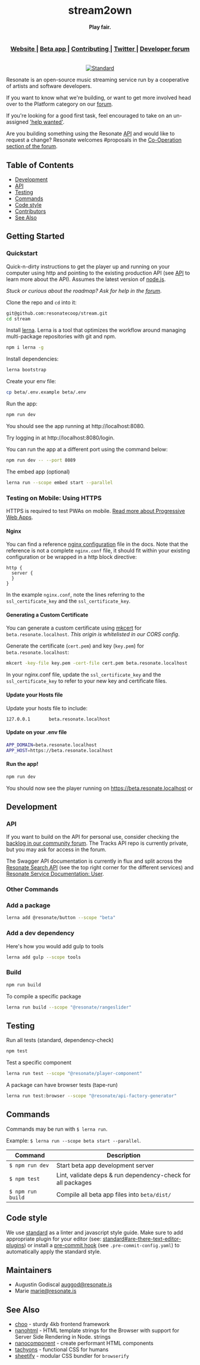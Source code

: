 <div align="center">
  <h1 align="center">stream2own</h1>
  <strong>Play fair.</strong>
</div>

<br />

<div align="center">
  <h3>
    <a href="https://resonate.is">
      Website
    </a>
    <span> | </span>
    <a href="https://beta.stream.resonate.coop">
      Beta app
    </a>
    <span> | </span>
    <a href="https://github.com/resonatecoop/stream2own/blob/master/CONTRIBUTING.md">
      Contributing
    </a>
    <span> | </span>
    <a href="https://www.twitter.com/resonatecoop/">
      Twitter
    </a>
    <span> | </span>
    <a href="https://resonate.is/contact-us/join-developer-forum/">
      Developer forum
    </a>
  </h3>
</div>

<br />

<div align="center">
  <!-- Standard -->
  <a href="https://standardjs.com">
    <img src="https://img.shields.io/badge/code%20style-standard-brightgreen.svg?style=flat-square"
      alt="Standard" />
  </a>
</div>

Resonate is an open-source music streaming service run by a cooperative of artists and software developers. 

If you want to know what we're building, or want to get more involved head over to the Platform category on our [forum](https://community.resonate.is/t/development-team/1724).

If you're looking for a good first task, feel encouraged to take on an un-assigned ['help wanted'](https://github.com/resonatecoop/stream/issues). 

Are you building something using the Resonate [API](#api) and would like to request a change? Resonate welcomes #proposals in the [Co-Operation section of the forum](https://community.resonate.is/c/66).

## Table of Contents
- [Development](#development)
- [API](#api)
- [Testing](#testing)
- [Commands](#commands)
- [Code style](#code-style)
- [Contributors](#contributors)
- [See Also](#see-also)

## Getting Started

### Quickstart

Quick-n-dirty instructions to get the player up and running on your computer using http and pointing to the existing production API (see [API](#api) to learn more about the API). 
Assumes the latest version of [node.js](https://nodejs.org/).

_Stuck or curious about the roadmap? Ask for help in the [forum](https://community.resonate.is/t/development-team/1724)_. 

Clone the repo and `cd` into it:

```sh
git@github.com:resonatecoop/stream.git
cd stream
```

Install [lerna](https://github.com/lerna/lerna). Lerna is a tool that optimizes the workflow around managing multi-package repositories with git and npm. 

```sh
npm i lerna -g
```

Install dependencies: 

```sh
lerna bootstrap
```

Create your env file:

```sh
cp beta/.env.example beta/.env
```

Run the app:

```sh
npm run dev
```

You should see the app running at http://localhost:8080.

Try logging in at http://localhost:8080/login.

You can run the app at a different port using the command below:

```sh
npm run dev -- --port 8089
```

The embed app (optional)

```sh
lerna run --scope embed start --parallel
```

### Testing on Mobile: Using HTTPS

HTTPS is required to test PWAs on mobile. [Read more about Progressive Web Apps](https://web.dev/install-criteria/). 

#### Nginx

You can find a reference [nginx configuration](/docs/nginx/beta.resonate.localhost.conf) file in the docs.
Note that the reference is not a complete `nginx.conf` file, it should fit within your existing configuration or be wrapped in a http block directive:

```
http {
  server {
  }
}
```

In the example `nginx.conf`, note the lines referring to the `ssl_certificate_key` and the `ssl_certificate_key`. 

#### Generating a Custom Certificate

You can generate a custom certificate using [mkcert](https://github.com/FiloSottile/mkcert) for `beta.resonate.localhost`. *This origin is whitelisted in our CORS config*.

Generate the certificate (`cert.pem`) and key (`key.pem`) for `beta.resonate.localhost`:

```sh
mkcert -key-file key.pem -cert-file cert.pem beta.resonate.localhost
```

In your nginx.conf file, update the `ssl_certificate_key` and the `ssl_certificate_key` to refer to your new key and certificate files. 

#### Update your Hosts file

Update your hosts file to include:

```
127.0.0.1       beta.resonate.localhost
```

#### Update on your .env file

```sh
APP_DOMAIN=beta.resonate.localhost
APP_HOST=https://beta.resonate.localhost
```

#### Run the app!

```sh
npm run dev
```
You should now see the player running on https://beta.resonate.localhost or 

## Development

### API

If you want to build on the API for personal use, consider checking the [backlog in our community forum](https://community.resonate.is/c/platform/52). 
The Tracks API repo is currently private, but you may ask for access in the forum. 

The Swagger API documentation is currently in flux and split across the [Resonate Search API](https://api.resonate.coop/v2/docs) (see the top right corner for the different services) and [Resonate Service Documentation: User](https://api.resonate.ninja/#/). 

### Other Commands

### Add a package

```sh
lerna add @resonate/button --scope "beta"
```

### Add a dev dependency

Here's how you would add gulp to tools

```sh
lerna add gulp --scope tools
```

### Build

```sh
npm run build
```

To compile a specific package

```sh
lerna run build --scope "@resonate/rangeslider"
```

## Testing

Run all tests (standard, dependency-check)

```sh
npm test
```

Test a specific component

```sh
lerna run test --scope "@resonate/player-component"
```

A package can have browser tests (tape-run)

```sh
lerna run test:browser --scope "@resonate/api-factory-generator"
```

## Commands

Commands may be run with `$ lerna run`.

Example: `$ lerna run --scope beta start --parallel`.

Command                 | Description                                      |
------------------------|--------------------------------------------------|
`$ npm run dev`         | Start beta app development server
`$ npm test`            | Lint, validate deps & run dependency-check for all packages
`$ npm run build`       | Compile all beta app files into `beta/dist/`

## Code style

We use [standard](https://standardjs.com/) as a linter and javascript style guide.
Make sure to add appropriate plugin for your editor (see: [standard#are-there-text-editor-plugins](https://github.com/standard/standard#are-there-text-editor-plugins)) or install a [pre-commit hook](https://standardjs.com/#use-a-pre-commit-hook) (see `.pre-commit-config.yaml`) to automatically apply the standard style. 

## Maintainers

- Augustin Godiscal <auggod@resonate.is>
- Marie <marie@resonate.is>

## See Also
- [choo](https://github.com/choojs/choo) - sturdy 4kb frontend framework
- [nanohtml](https://github.com/choojs/nanohtml) - HTML template strings for the Browser with support for Server Side Rendering in Node.
  strings
- [nanocomponent](https://github.com/choojs/nanocomponent) - create performant HTML components
- [tachyons](https://github.com/tachyons-css/tachyons) - functional CSS for
  humans
- [sheetify](https://github.com/stackcss/sheetify) - modular CSS bundler for
  `browserify`
